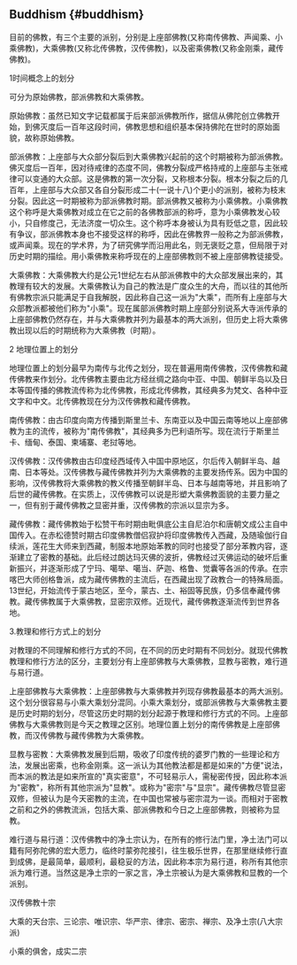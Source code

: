 ## Buddhism {#buddhism}

目前的佛教，有三个主要的派别，分别是上座部佛教(又称南传佛教、声闻乘、小乘佛教)，大乘佛教(又称北传佛教，汉传佛教)，以及密乘佛教(又称金刚乘，藏传佛教)。

1时间概念上的划分

可分为原始佛教，部派佛教和大乘佛教。

原始佛教：虽然已知文字记载都属于后来部派佛教所作，据信从佛陀创立佛教开始，到佛灭度后一百年这段时间，佛教思想和组织基本保持佛陀在世时的原始面貌，故称原始佛教。

部派佛教：上座部与大众部分裂后到大乘佛教兴起前的这个时期被称为部派佛教。佛灭度后一百年，因对待戒律的态度不同，佛教分裂成严格持戒的上座部与主张戒律可以变通的大众部。这是佛教的第一次分裂，又称根本分裂。根本分裂之后的几百年，上座部与大众部又各自分裂形成二十(一说十八)个更小的派别，被称为枝末分裂。因此这一时期被称为部派佛教时期。部派佛教又被称为小乘佛教。小乘佛教这个称呼是大乘佛教对成立在它之前的各佛教部派的称呼，意为小乘佛教发心较小，只自修度己，无法济度一切众生。这个称呼本身被认为具有贬低之意，因此较有争议，部派佛教本身也不接受这样的称呼，因此在佛教界一般称之为部派佛教，或声闻乘。现在的学术界，为了研究佛学而沿用此名，则无褒贬之意，但局限于对历史时期的描绘。用小乘佛教来称呼现在的上座部佛教则不被上座部佛教徒接受。

大乘佛教：大乘佛教大约是公元1世纪左右从部派佛教中的大众部发展出来的，其教理有较大的发展。大乘佛教认为自己的教法是广度众生的大舟，而以往的其他所有佛教宗派只能满足于自我解脱，因此称自己这一派为&quot;大乘&quot;，而所有上座部与大众部教派都被他们称为&quot;小乘&quot;。现在属部派佛教时期上座部分别说系大寺派传承的上座部佛教仍然存在，并与大乘佛教并列为最基本的两大派别，但历史上将大乘佛教出现以后的时期统称为大乘佛教（时期）。

2 地理位置上的划分

地理位置上的划分最早为南传与北传之划分，现在普遍用南传佛教，汉传佛教和藏传佛教来作划分。北传佛教主要由北方经丝绸之路向中亚、中国、朝鲜半岛以及日本等国传播的佛教流传称为北传佛教，形成北传佛教，其经典多为梵文、各种中亚文字和中文。北传佛教现在分为汉传佛教和藏传佛教。

南传佛教：由古印度向南方传播到斯里兰卡、东南亚以及中国云南等地以上座部佛教为主的流传，被称为&quot;南传佛教&quot;，其经典多为巴利语所写。现在流行于斯里兰卡、缅甸、泰国、柬埔寨、老挝等地。

汉传佛教：汉传佛教由古印度经西域传入中国中原地区，尔后传入朝鲜半岛、越南、日本等处。汉传佛教与藏传佛教并列为大乘佛教的主要发扬传系。因为中国的影响，汉传佛教将大乘佛教的教义传播至朝鲜半岛、日本与越南等地，并且影响了后世的藏传佛教。在实质上，汉传佛教可以说是形塑大乘佛教面貌的主要力量之一，但有别于藏传佛教之显密并重，汉传佛教的宗派以显宗为多。

藏传佛教：藏传佛教始于松赞干布时期由毗俱底公主自尼泊尔和唐朝文成公主自中国传入。在赤松德赞时期古印度佛教僧侣寂护将印度佛教传入西藏，及随瑜伽行自续派，莲花生大师来到西藏，制服本地原始苯教的同时也接受了部分苯教内容，逐渐建立了密教的基础。此后经过朗达玛灭佛的波折，佛教经过灭佛运动的破坏后重新振兴，并逐渐形成了宁玛、噶举、噶当、萨迦、格鲁、觉囊等各派的传承。在宗喀巴大师创格鲁派，成为藏传佛教的主流后，在西藏出现了政教合一的特殊局面。13世纪，开始流传于蒙古地区，至今，蒙古、土、裕固等民族，仍多信奉藏传佛教。藏传佛教属于大乘佛教，显密宗双修。近现代，藏传佛教逐渐流传到世界各地。

3.教理和修行方式上的划分

对教理的不同理解和修行方式的不同，在不同的历史时期有不同划分。就现代佛教教理和修行方法的区分，主要划分有上座部佛教与大乘佛教，显教与密教，难行道与易行道。

上座部佛教与大乘佛教：上座部佛教与大乘佛教并列现存佛教最基本的两大派别。这个划分很容易与小乘大乘划分混同。小乘大乘划分，或部派佛教与大乘佛教主要是历史时期的划分，尽管这历史时期的划分起源于教理和修行方式的不同。上座部佛教与大乘佛教则是今天之教理之区别。地理位置上划分的南传佛教是上座部佛教，而汉传佛教与藏传佛教为大乘佛教。

显教与密教：大乘佛教发展到后期，吸收了印度传统的婆罗门教的一些理论和方法，发展出密乘，也称金刚乘。这一派认为其他教法都是都是如来的&quot;方便&quot;说法，而本派的教法是如来所宣的&quot;真实密意&quot;，不可轻易示人，需秘密传授，因此称本派为&quot;密教&quot;，称所有其他宗派为&quot;显教&quot;。或称为&quot;密宗&quot;与&quot;显宗&quot;。藏传佛教尽管显密双修，但被认为是今天密教的主流，在中国也常被与密宗混为一谈。而相对于密教之前和之外的佛教流派，包括大乘、部派佛教和今日之上座部佛教，则被称为显教。

难行道与易行道：汉传佛教中的净土宗认为，在所有的修行法门里，净土法门可以籍有阿弥陀佛的宏大愿力，临终时蒙弥陀接引，往生极乐世界，在那里继续修行直到成佛，是最简单，最顺利，最稳妥的方法，因此称本宗为易行道，称所有其他宗派为难行道。当然这是净土宗的一家之言，净土宗被认为是大乘佛教和显教的一个派别。

汉传佛教十宗

大乘的天台宗、三论宗、唯识宗、华严宗、律宗、密宗、禅宗、及净土宗(八大宗派)

小乘的俱舍，成实二宗